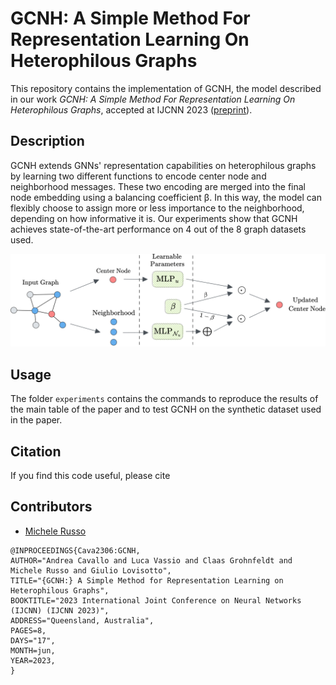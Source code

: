 # GCNH: A Simple Method For Representation Learning On Heterophilous Graphs

This repository contains the implementation of GCNH, the model described in our work *GCNH: A Simple Method For Representation Learning On Heterophilous Graphs*, accepted at IJCNN 2023 ([preprint](https://arxiv.org/abs/2304.10896)). 

## Description

GCNH extends GNNs' representation capabilities on heterophilous graphs by learning two different functions to encode center node and neighborhood messages. These two encoding are merged into the final node embedding using a balancing coefficient β. In this way, the model can flexibly choose to assign more or less importance to the neighborhood, depending on how informative it is. Our experiments show that GCNH achieves state-of-the-art performance on 4 out of the 8 graph datasets used.

![GCNH_layer](./figures/gcnh_layer_background.svg)  

## Usage

The folder `experiments` contains the commands to reproduce the results of the main table of the paper and to test GCNH on the synthetic dataset used in the paper.

## Citation

If you find this code useful, please cite

## Contributors

- [Michele Russo](https://github.com/mik1904)

```
@INPROCEEDINGS{Cava2306:GCNH,
AUTHOR="Andrea Cavallo and Luca Vassio and Claas Grohnfeldt and Michele Russo and Giulio Lovisotto",
TITLE="{GCNH:} A Simple Method for Representation Learning on Heterophilous Graphs",
BOOKTITLE="2023 International Joint Conference on Neural Networks (IJCNN) (IJCNN 2023)",
ADDRESS="Queensland, Australia",
PAGES=8,
DAYS="17",
MONTH=jun,
YEAR=2023,
}
```
